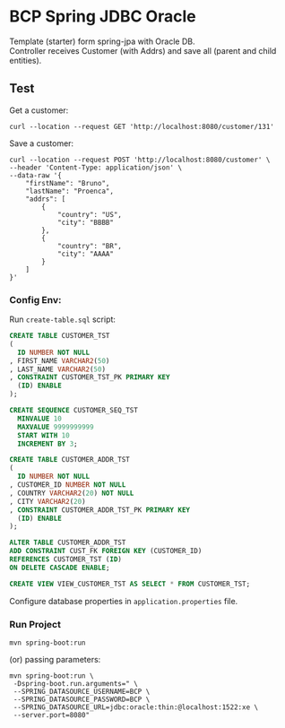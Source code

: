 # BCP Spring JDBC Oracle

Template (starter) form spring-jpa with Oracle DB.  
Controller receives Customer (with Addrs) and save all (parent and child entities).

## Test

Get a customer:
```console
curl --location --request GET 'http://localhost:8080/customer/131'
```
Save a customer:
```console
curl --location --request POST 'http://localhost:8080/customer' \
--header 'Content-Type: application/json' \
--data-raw '{
    "firstName": "Bruno",
    "lastName": "Proenca",
    "addrs": [
        {
            "country": "US",
            "city": "BBBB"
        },
        {
            "country": "BR",
            "city": "AAAA"
        }
    ]
}'
```

### Config Env:

Run `create-table.sql` script:

```sql
CREATE TABLE CUSTOMER_TST 
(
  ID NUMBER NOT NULL 
, FIRST_NAME VARCHAR2(50) 
, LAST_NAME VARCHAR2(50) 
, CONSTRAINT CUSTOMER_TST_PK PRIMARY KEY 
  (ID) ENABLE 
);

CREATE SEQUENCE CUSTOMER_SEQ_TST
  MINVALUE 10
  MAXVALUE 9999999999
  START WITH 10
  INCREMENT BY 3;

CREATE TABLE CUSTOMER_ADDR_TST 
(
  ID NUMBER NOT NULL 
, CUSTOMER_ID NUMBER NOT NULL 
, COUNTRY VARCHAR2(20) NOT NULL 
, CITY VARCHAR2(20) 
, CONSTRAINT CUSTOMER_ADDR_TST_PK PRIMARY KEY 
  (ID) ENABLE 
);

ALTER TABLE CUSTOMER_ADDR_TST
ADD CONSTRAINT CUST_FK FOREIGN KEY (CUSTOMER_ID)
REFERENCES CUSTOMER_TST (ID)
ON DELETE CASCADE ENABLE;

CREATE VIEW VIEW_CUSTOMER_TST AS SELECT * FROM CUSTOMER_TST;
```

Configure database properties in `application.properties` file.

### Run Project

```console
mvn spring-boot:run
```
(or) passing parameters:
```console
mvn spring-boot:run \
 -Dspring-boot.run.arguments=" \
 --SPRING_DATASOURCE_USERNAME=BCP \
 --SPRING_DATASOURCE_PASSWORD=BCP \
 --SPRING_DATASOURCE_URL=jdbc:oracle:thin:@localhost:1522:xe \
 --server.port=8080"
 ```